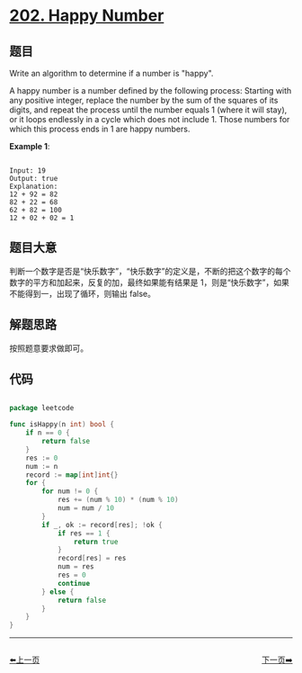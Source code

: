# [202. Happy Number](https://leetcode.com/problems/happy-number/)

## 题目

Write an algorithm to determine if a number is "happy".

A happy number is a number defined by the following process: Starting with any positive integer, replace the number by the sum of the squares of its digits, and repeat the process until the number equals 1 (where it will stay), or it loops endlessly in a cycle which does not include 1. Those numbers for which this process ends in 1 are happy numbers.

**Example 1**:

```

Input: 19
Output: true
Explanation: 
12 + 92 = 82
82 + 22 = 68
62 + 82 = 100
12 + 02 + 02 = 1

```

## 题目大意

判断一个数字是否是“快乐数字”，“快乐数字”的定义是，不断的把这个数字的每个数字的平方和加起来，反复的加，最终如果能有结果是 1，则是“快乐数字”，如果不能得到一，出现了循环，则输出 false。

## 解题思路

按照题意要求做即可。



## 代码

```go

package leetcode

func isHappy(n int) bool {
	if n == 0 {
		return false
	}
	res := 0
	num := n
	record := map[int]int{}
	for {
		for num != 0 {
			res += (num % 10) * (num % 10)
			num = num / 10
		}
		if _, ok := record[res]; !ok {
			if res == 1 {
				return true
			}
			record[res] = res
			num = res
			res = 0
			continue
		} else {
			return false
		}
	}
}

```


----------------------------------------------
<div style="display: flex;justify-content: space-between;align-items: center;">
<p><a href="https://books.halfrost.com/leetcode/ChapterFour/0200~0299/0201.Bitwise-AND-of-Numbers-Range/">⬅️上一页</a></p>
<p><a href="https://books.halfrost.com/leetcode/ChapterFour/0200~0299/0203.Remove-Linked-List-Elements/">下一页➡️</a></p>
</div>
